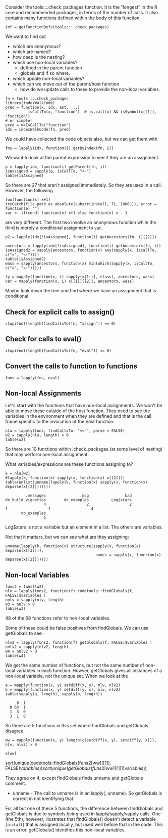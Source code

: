 <!-- See ~/Book/tools_package/tools.xml for something related -->

#
Consider the tools:::.check_packages function.
It is the "longest" in the R core and recommended packages, in terms of the number of calls.
It also contains many functions defined within the body of this function.
```{r}
inf = getFunctionDefs(tools:::.check_packages)
```
We want to find out 
+ which are anonymous? 
+ which are named?
+ how deep is the nesting?
+ which use non-local variables?
   + defined in the parent function
   + globals and if so where.
+ which update non-local variables?
+ which can we move out of the parent/host function
   + how do we update calls to these to provide the non-local variables.


```
fn = tools:::.check_packages
library(indexWalkCode)
pred = function(x, idx, ast, ...) 
          isCallTo(x, "function")  # is.call(x) && isSymbol(x[[1]], "function")
# or simpler
pred = mkIsCallTo("function")		 
idx = indexWalkCode(fn, pred)
```

We could have collected the code objects also, but we can get them with
```
fns = lapply(idx, function(i) getByIndex(fn, i))
```

We want to look at the parent expression to see if they are an assignment.
```
p = lapply(idx, function(i) getParent(fn, i))
isAssigned = sapply(p, isCallTo, "<-")
table(isAssigned)
```

So there are 27 that aren't assigned immediately. 
So they are used in a call. However, the following
```
foo(function(x) x+1)
tryCatch(file_path_as_absolute(substr(install, 7L, 1000L)), error = function(e) "")
var <- if(cond) function(x) x+1 else function(x) x - 1
```
are very different. The first two involve an anonymous function while the third
is merely a conditional assignment to `var`.


```
p2 = lapply(idx[!isAssigned], function(i) getAncestors(fn, i)[[2]])

ancestors = lapply(idx[!isAssigned], function(i) getAncestors(fn, i))
isAssigned2 = sapply(ancestors, function(x) any(sapply(x, isCallTo, c("=", "<-"))))
table(isAssigned2)
wass = sapply(ancestors, function(x) min(which(sapply(x, isCallTo, c("=", "<-")))))

ty = mapply(function(x, i) sapply(x[1:i], class), ancestors, wass)
var = mapply(function(x, i) x[[i]][[2]], ancestors, wass)
```

Maybe look down the tree and find where we have an assignment
that is conditional


## Check for explicit calls to assign()

```{r}
stopifnot(length(findCallsTo(fn, "assign")) == 0)
```

## Check for calls to eval()

```{r}
stopifnot(length(findCallsTo(fn, "eval")) == 0)
```


## Convert the calls to function to functions

```{r}
funs = lapply(fns, eval)
```

## Non-local Assignments

Let's start with the functions that have non-local assignments.
We won't be able to move these outside of the host function.
They need to see the variables in the environment when they are defined
and that is the call frame specific to the invocation of the host function.

```{r}
nla = lapply(funs, findCallsTo, "<<-", parse = FALSE)
w2 = sapply(nla, length) > 0
table(w2)
```
So there are 10 functions within .check_packages (at some level of nesting) that
may perform non-local assignment.


What variables/expressions are these functions assigning to?
```
k = nla[w2]
#lapply(k, function(x) sapply(x, function(x) x[[2]]))
table(unlist(unname(lapply(k, function(x) sapply(x, function(x) deparse(x[[2]]))))))
```
```
         .messages               .msg                bad do_build_vignettes        do_examples          Log$stars 
                 4                  2                  2                  1                  1                  4 
       no_examples 
                 1 
```
Log$stars is not a variable but an element in a list.
The others are variables.


Not that it matters, but we can see what are they assigning:
```
unname(lapply(k, function(x) structure(sapply(x, function(x) deparse(x[[3]])), 
                                        names = sapply(x, function(x) deparse(x[[2]])))))
```



## Non-local Variables

```
funs2 = funs[!w2]
nlv = lapply(funs2, function(f) codetools::findGlobals(f, FALSE)$variables )
nnlv = sapply(nlv, length)
w3 = nnlv > 0
table(w3)
```
48 of the 68 functions refer to non-local variables.

Some of these could be false positives from findGlobals.
We can use getGlobals to see:
```
nlv2 = lapply(funs2, function(f) getGlobals(f, FALSE)$variables )
nnlv2 = sapply(nlv2, length)
w4 = nnlv2 > 0
table(w4)
```
We get the same number of functions, but not the same number of non-local variables in each
function.
Howver, getGlobals gives all instances of a non-local variable, not the unique set.
When we look at the 
```{r}
a = mapply(function(x, y) setdiff(x, y), nlv, nlv2)
b = mapply(function(x, y) setdiff(y, x), nlv, nlv2)
table(sapply(a, length), sapply(b, length))
```
```
     0  1
  0 63  1
  1  3  0
  3  1  0
```
So there are 5 functions in this set where findGlobals and getGlobals disagree.
<!-- We fixed getGlobals to handle aar$comment = value  -->

```
ww = mapply(function(x, y) length(c(setdiff(x, y), setdiff(y, x))), nlv, nlv2) > 0
```
```
a[ww]
```

sort(unique(codetools::findGlobals(funs2[ww][[1]], FALSE)$variables))
sort(unique(getGlobals(funs2[ww][[1]])$variables))

They agree on 4, except findGlobals finds unname and getGlobals comment.
+ unname - The call to unname is in an lapply(, unname). So getGlobals is correct in not identifying that.
<!-- getGlobals() was including  comment from `aar$comment <- lapply(aar$comment, unname)` but fixed now. -->



For all but one of these 5 functions, the difference between findGlobals and getGlobals is due to 
symbols being used in lapply/sapply/vapply calls.
One (the 5th), however, illustrates that findGlobals() doesn't detect a variable (`install`)
that is assigned locally, but used well before that in the code. This is an error.
getGlobals() identifies this non-local variables.


